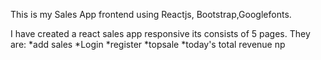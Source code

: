 This is my Sales App frontend using Reactjs, Bootstrap,Googlefonts.

I have created a react sales app responsive its consists of 5 pages. 
They are:
*add sales
*Login
*register
*topsale
*today's total revenue
np